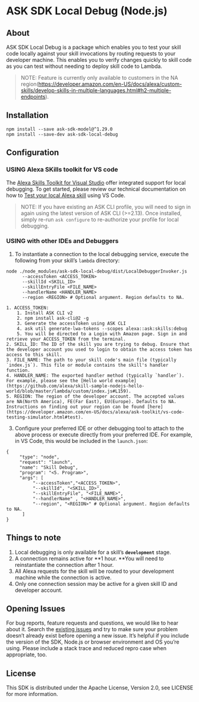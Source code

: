# ASK SDK Local Debug (Node.js)

## About

ASK SDK Local Debug is a package which enables you to test your skill code locally against your skill invocations by routing requests to your developer machine. This enables you to verify changes quickly to skill code as you can test without needing to deploy skill code to Lambda.


> NOTE: Feature is currently only available to customers in the NA region(https://developer.amazon.com/en-US/docs/alexa/custom-skills/develop-skills-in-multiple-languages.html#h2-multiple-endpoints). 

## Installation

```
npm install --save ask-sdk-model@^1.29.0
npm install --save-dev ask-sdk-local-debug
```

## Configuration

### USING Alexa SKills toolkit for VS code

The [Alexa Skills Toolkit for Visual Studio](https://developer.amazon.com/en-US/docs/alexa/ask-toolkit/get-started-with-the-ask-toolkit-for-visual-studio-code.html) offer integrated support for local debugging. To get started, please review our technical documentation on how to [Test your local Alexa skill](https://developer.amazon.com/en-US/docs/alexa/ask-toolkit/vs-code-ask-skills.html#test) using VS Code.


> NOTE: If you have existing an ASK CLI profile, you will need to sign in again using the latest version of ASK CLI (>=2.13). Once installed, simply re-run `ask configure` to re-authorize your profile for local debugging.

### USING with other IDEs and Debuggers

1. To instantiate a connection to the local debugging service, execute the following from your skill’s `lambda` directory:
```
node ./node_modules/ask-sdk-local-debug/dist/LocalDebuggerInvoker.js 
      --accessToken <ACCESS_TOKEN>
      --skillId <SKILL_ID>
      --skillEntryFile <FILE_NAME>
      --handlerName <HANDLER_NAME>
      --region <REGION> # Optional argument. Region defaults to NA.
```
    1. ACCESS_TOKEN:
        1. Install ASK CLI v2
        2. npm install ask-cli@2 -g
        3. Generate the accessToken using ASK CLI
        4. ask util generate-lwa-tokens --scopes alexa::ask:skills:debug
        5. You will be directed to a Login with Amazon page. Sign in and retrieve your ACCESS_TOKEN from the terminal.
    2. SKILL_ID: The ID of the skill you are trying to debug. Ensure that the developer account you used to login to obtain the access token has access to this skill.
    3. FILE_NAME: The path to your skill code's main file (typically `index.js`). This file or module contains the skill's handler function.
    4. HANDLER_NAME: The exported handler method (typically `handler`). For example, please see the [Hello world example](https://github.com/alexa/skill-sample-nodejs-hello-world/blob/master/lambda/custom/index.js#L159).
    5. REGION: The region of the developer account. The accepted values are NA(North America), FE(Far East), EU(Europe). Defaults to NA. Instructions on finding out your region can be found [here](https://developer.amazon.com/en-US/docs/alexa/ask-toolkit/vs-code-testing-simulator.html#test).
3. Configure your preferred IDE or other debugging tool to attach to the above process or execute directly from your preferred IDE. For example, in VS Code, this would be included in the `launch.json`:
```	
{
     "type": "node",
     "request": "launch",
     "name": "Skill Debug",
     "program": "<5. Program>",
     "args": [
          "--accessToken","<ACCESS_TOKEN>",
          "--skillId", "<SKILL_ID>",
          "--skillEntryFile", "<FILE_NAME>",
          "--handlerName" , "<HANDLER_NAME>",
          "--region", "<REGION>" # Optional argument. Region defaults to NA.
      ]
}
```

## Things to note

1. Local debugging is only available for a skill’s **`development`** stage.
2. A connection remains active for **1 hour. **You will need to reinstantiate the connection after 1 hour.
3. All Alexa requests for the skill will be routed to your development machine while the connection is active. 
4. Only one connection session may be active for a given skill ID and developer account.

## Opening Issues

For bug reports, feature requests and questions, we would like to hear about it. Search the [existing issues](https://github.com/alexa/alexa-skills-kit-sdk-for-nodejs/issues) and try to make sure your problem doesn’t already exist before opening a new issue. It’s helpful if you include the version of the SDK, Node.js or browser environment and OS you’re using. Please include a stack trace and reduced repro case when appropriate, too.

## License

This SDK is distributed under the Apache License, Version 2.0, see LICENSE for more information.
